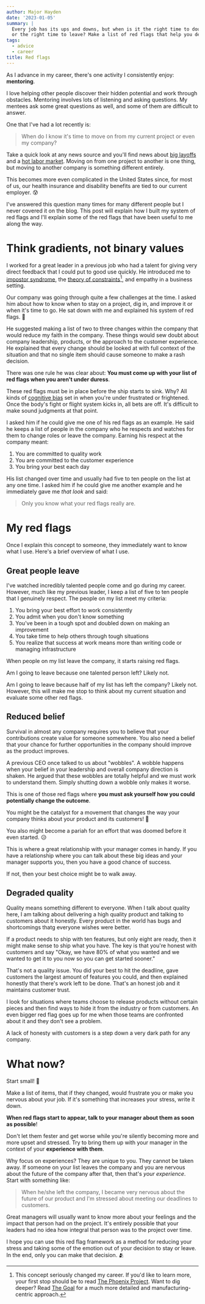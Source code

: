 ```yaml
---
author: Major Hayden
date: '2023-01-05'
summary: |
  Every job has its ups and downs, but when is it the right time to double down
  or the right time to leave? Make a list of red flags that help you decide. 🚩
tags:
  - advice
  - career
title: Red flags
---
```


As I advance in my career, there's one activity I consistently enjoy: **mentoring**.

I love helping other people discover their hidden potential and work through obstacles.
Mentoring involves lots of listening and asking questions.
My mentees ask some great questions as well, and some of them are difficult to answer.

One that I've had a lot recently is:

> When do I know it's time to move on from my current project or even my company?

Take a quick look at any news source and you'll find news about [big layoffs](https://www.wsj.com/articles/amazon-to-lay-off-over-17-000-workers-more-than-first-planned-11672874304?st=b06bcjr48jfxxrp&reflink=desktopwebshare_permalink) and a [hot labor market](https://www.wsj.com/articles/companies-are-gritting-their-teeth-and-hiring-11672852965?st=la8zvv648zgdjc2&reflink=desktopwebshare_permalink).
Moving on from one project to another is one thing, but moving to another company is something different entirely.

This becomes more even complicated in the United States since, for most of us, our health insurance and disability benefits are tied to our current employer. 😰

I've answered this question many times for many different people but I never covered it on the blog.
This post will explain how I built my system of red flags and I'll explain some of the red flags that have been useful to me along the way.

# Think gradients, not binary values

I worked for a great leader in a previous job who had a talent for giving very direct feedback that I could put to good use quickly.
He introduced me to [impostor syndrome](https://en.wikipedia.org/wiki/Impostor_syndrome), the [theory of constraints](https://en.wikipedia.org/wiki/Theory_of_constraints)[^constraints], and empathy in a business setting.

Our company was going through quite a few challenges at the time.
I asked him about how to know when to stay on a project, dig in, and improve it or when it's time to go.
He sat down with me and explained his system of red flags. 🚩

He suggested making a list of two to three changes within the company that would reduce my faith in the company.
These things would sew doubt about company leadership, products, or the approach to the customer experience.
He explained that every change should be looked at with full context of the situation and that no single item should cause someone to make a rash decision.

There was one rule he was clear about: **You must come up with your list of red flags when you aren't under duress**.

These red flags must be in place before the ship starts to sink.
Why?
All kinds of [cognitive bias](https://en.wikipedia.org/wiki/Cognitive_bias) set in when you're under frustrated or frightened.
Once the body's fight or flight system kicks in, all bets are off.
It's difficult to make sound judgments at that point.

I asked him if he could give me one of his red flags as an example.
He said he keeps a list of people in the company who he respects and watches for them to change roles or leave the company.
Earning his respect at the company meant:

1. You are committed to quality work
2. You are committed to the customer experience
3. You bring your best each day

His list changed over time and usually had five to ten people on the list at any one time.
I asked him if he could give me another example and he immediately gave me *that look* and said:

> Only you know what your red flags really are.

# My red flags

Once I explain this concept to someone, they immediately want to know what I use.
Here's a brief overview of what I use.

## Great people leave

I've watched incredibly talented people come and go during my career.
However, much like my previous leader, I keep a list of five to ten people that I genuinely respect.
The people on my list meet my criteria:

1. You bring your best effort to work consistently
2. You admit when you don't know something
3. You've been in a tough spot and doubled down on making an improvement
4. You take time to help others through tough situations
5. You realize that success at work means more than writing code or managing infrastructure

When people on my list leave the company, it starts raising red flags.

Am I going to leave because one talented person left?
Likely not.

Am I going to leave because half of my list has left the company?
Likely not.
However, this will make me stop to think about my current situation and evaluate some other red flags.

## Reduced belief

Survival in almost any company requires you to believe that your contributions create value for someone somewhere.
You also need a belief that your chance for further opportunities in the company should improve as the product improves.

A previous CEO once talked to us about "wobbles".
A wobble happens when your belief in your leadership and overall company direction is shaken.
He argued that these wobbles are totally helpful and we must work to understand them.
Simply shutting down a wobble only makes it worse.

This is one of those red flags where **you must ask yourself how you could potentially change the outcome**.

You might be the catalyst for a movement that changes the way your company thinks about your product and its customers! 🎉

You also might become a pariah for an effort that was doomed before it even started. 😥

This is where a great relationship with your manager comes in handy.
If you have a relationship where you can talk about these big ideas and your manager supports you, then you have a good chance of success.

If not, then your best choice might be to walk away.

## Degraded quality

Quality means something different to everyone.
When I talk about quality here, I am talking about delivering a high quality product and talking to customers about it honestly.
Every product in the world has bugs and shortcomings thatg everyone wishes were better.

If a product needs to ship with ten features, but only eight are ready, then it might make sense to ship what you have.
The key is that you're honest with customers and say "Okay, we have 80% of what you wanted and we wanted to get it to you now so you can get started sooner."

That's not a quality issue.
You did your best to hit the deadline, gave customers the largest amount of features you could, and then explained honestly that there's work left to be done.
That's an honest job and it maintains customer trust.

I look for situations where teams choose to release products without certain pieces and then find ways to hide it from the industry or from customers.
An even bigger red flag goes up for me when those teams are confronted about it and they don't see a problem.

A lack of honesty with customers is a step down a very dark path for any company.

# What now?

Start small! 🤏

Make a list of items, that if they changed, would frustrate you or make you nervous about your job.
If it's something that increases your stress, write it down.

**When red flags start to appear, talk to your manager about them as soon as possible**!

Don't let them fester and get worse while you're silently becoming more and more upset and stressed.
Try to bring them up with your manager in the context of your **experience with them**.

Why focus on experiences?
They are unique to you.
They cannot be taken away.
If someone on your list leaves the company and you are nervous about the future of the company after that, then that's *your experience*.
Start with something like:

> When he/she left the company, I became very nervous about the future of our
> product and I'm stressed about meeting our deadlines to customers.

Great managers will usually want to know more about your feelings and the impact that person had on the project.
It's entirely possible that your leaders had no idea how integral that person was to the project over time.

I hope you can use this red flag framework as a method for reducing your stress and taking some of the emotion out of your decision to stay or leave.
In the end, only you can make that decision. 🫂

[^constraints]: This concept seriously changed my career.
  If you'd like to learn more, your first stop should be to read [The Phoenix Project](https://www.goodreads.com/book/show/17255186-the-phoenix-project).
  Want to dig deeper?
  Read [The Goal](https://www.goodreads.com/book/show/113934.The_Goal) for a much more detailed and manufacturing-centric approach.
